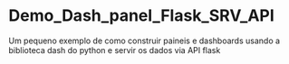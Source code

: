 # Demo_Dash_panel_Flask_SRV_API
Um pequeno exemplo de como construir paineis e dashboards usando a biblioteca dash do python e servir os dados via API flask
